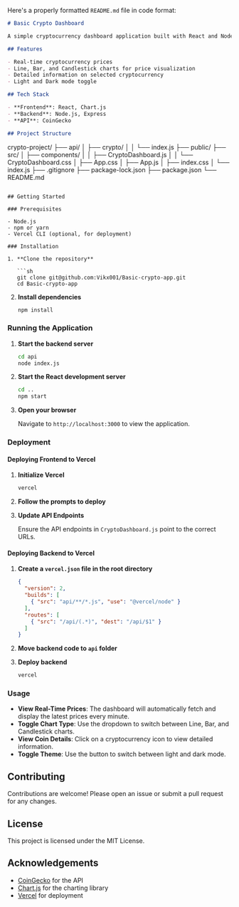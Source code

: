 Here's a properly formatted `README.md` file in code format:

```markdown
# Basic Crypto Dashboard

A simple cryptocurrency dashboard application built with React and Node.js, providing real-time cryptocurrency prices and displaying them in various chart formats. The application fetches data from the CoinGecko API and displays it on a dashboard with interactive features.

## Features

- Real-time cryptocurrency prices
- Line, Bar, and Candlestick charts for price visualization
- Detailed information on selected cryptocurrency
- Light and Dark mode toggle

## Tech Stack

- **Frontend**: React, Chart.js
- **Backend**: Node.js, Express
- **API**: CoinGecko

## Project Structure

```

crypto-project/
├── api/
│   ├── crypto/
│   │   └── index.js
├── public/
├── src/
│   ├── components/
│   │   ├── CryptoDashboard.js
│   │   └── CryptoDashboard.css
│   ├── App.css
│   ├── App.js
│   ├── index.css
│   └── index.js
├── .gitignore
├── package-lock.json
├── package.json
└── README.md

```

## Getting Started

### Prerequisites

- Node.js
- npm or yarn
- Vercel CLI (optional, for deployment)

### Installation

1. **Clone the repository**

   ```sh
   git clone git@github.com:Vikx001/Basic-crypto-app.git
   cd Basic-crypto-app
   ```

2. **Install dependencies**

   ```sh
   npm install
   ```

### Running the Application

1. **Start the backend server**

   ```sh
   cd api
   node index.js
   ```

2. **Start the React development server**

   ```sh
   cd ..
   npm start
   ```

3. **Open your browser**

   Navigate to `http://localhost:3000` to view the application.

### Deployment

#### Deploying Frontend to Vercel

1. **Initialize Vercel**

   ```sh
   vercel
   ```

2. **Follow the prompts to deploy**

3. **Update API Endpoints**

   Ensure the API endpoints in `CryptoDashboard.js` point to the correct URLs.

#### Deploying Backend to Vercel

1. **Create a `vercel.json` file in the root directory**

   ```json
   {
     "version": 2,
     "builds": [
       { "src": "api/**/*.js", "use": "@vercel/node" }
     ],
     "routes": [
       { "src": "/api/(.*)", "dest": "/api/$1" }
     ]
   }
   ```

2. **Move backend code to `api` folder**

3. **Deploy backend**

   ```sh
   vercel
   ```

### Usage

- **View Real-Time Prices**: The dashboard will automatically fetch and display the latest prices every minute.
- **Toggle Chart Type**: Use the dropdown to switch between Line, Bar, and Candlestick charts.
- **View Coin Details**: Click on a cryptocurrency icon to view detailed information.
- **Toggle Theme**: Use the button to switch between light and dark mode.

## Contributing

Contributions are welcome! Please open an issue or submit a pull request for any changes.

## License

This project is licensed under the MIT License.

## Acknowledgements

- [CoinGecko](https://www.coingecko.com) for the API
- [Chart.js](https://www.chartjs.org) for the charting library
- [Vercel](https://vercel.com) for deployment
```
